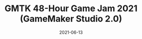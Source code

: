 ---
draft: false
title: GMTK 48-Hour Game Jam 2021 (GameMaker Studio 2.0)
description: "Made a unique puzzle-game in 48 hours."
tags: ["Game jam", "GTMK", "48-hour", "GameMaker", "Puzzle"]
date: 2021-06-13
url: https://itch.io/jam/gmtk-2021/rate/1086033
---